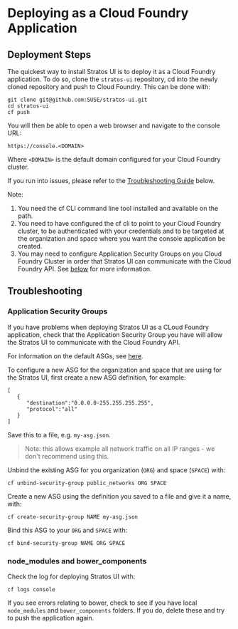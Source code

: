 # Deploying as a Cloud Foundry Application

## Deployment Steps

The quickest way to install Stratos UI is to deploy it as a Cloud Foundry application. To do so, clone the `stratos-ui` repository, cd into the newly cloned repository and push to Cloud Foundry. This can be done with:

```
git clone git@github.com:SUSE/stratos-ui.git
cd stratos-ui
cf push
```

You will then be able to open a web browser and navigate to the console URL:

`https://console.<DOMAIN>`

Where `<DOMAIN>` is the default domain configured for your Cloud Foundry cluster.

If you run into issues, please refer to the [Troubleshooting Guide](#troubleshooting) below.

Note:

1. You need the cf CLI command line tool installed and available on the path.
1. You need to have configured the cf cli to point to your Cloud Foundry cluster, to be authenticated with your credentials and to be targeted at the organization and space where you want the console application be created.
1. You may need to configure Application Security Groups on you Cloud Foundry Cluster in order that  Stratos UI can communicate with the Cloud Foundry API. See [below](application_security_groups) for more information.


## Troubleshooting

### Application Security Groups

If you have problems when deploying Stratos UI as a CLoud Foundry application, check that the Application Security Group you have will allow the Stratos UI to communicate with the Cloud Foundry API.

For information on the default ASGs, see [here](https://docs.cloudfoundry.org/concepts/asg.html#default-asg).

To configure a new ASG for the organization and space that are using for the Stratos UI, first create a new ASG definition, for example:

```
[
   {
      "destination":"0.0.0.0-255.255.255.255",
      "protocol":"all"
   }
]
```

Save this to a file, e.g. `my-asg.json`.

> Note: this allows example all network traffic on all IP ranges - we don't recommend using this.

Unbind the existing ASG for you organization (`ORG`) and space (`SPACE`) with:

```
cf unbind-security-group public_networks ORG SPACE
```

Create a new ASG using the definition you saved to a file and give it a name, with:

```
cf create-security-group NAME my-asg.json
```

Bind this ASG to your `ORG` and `SPACE` with:

```
cf bind-security-group NAME ORG SPACE
```

### node_modules and bower_components

Check the log for deploying Stratos UI with:

```
cf logs console
```

If you see errors relating to bower, check to see if you have local `node_modules` and `bower_components` folders. If you do, delete these and try to push the application again.

